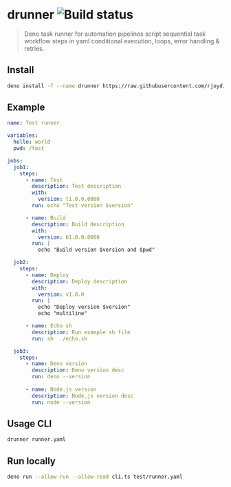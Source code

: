 # drunner ![Build status](https://github.com/rjoydip/drunner/workflows/build/badge.svg)

> Deno task runner for automation pipelines script sequential task workflow steps in yaml conditional execution, loops, error handling & retries.

## Install

```sh
deno install -f --name drunner https://raw.githubusercontent.com/rjoydip/drunner/mod.ts
```

## Example

```yml
name: Test runner

variables:
  hello: world
  pwd: /test

jobs:
  job1:
    steps:
      - name: Test
        description: Test description
        with:
          version: t1.0.0.0000
        run: echo "Test version $version"

      - name: Build
        description: Build description
        with:
          version: b1.0.0.0000
        run: |
          echo "Build version $version and $pwd"

  job2:
    steps:
      - name: Deploy
        description: Deploy description
        with:
          version: v1.0.0
        run: |
          echo "Deploy version $version"
          echo "multiline"

      - name: Echo sh
        description: Run example sh file
        run: sh  ./echo.sh

  job3:
    steps:
      - name: Deno version
        description: Deno version desc
        run: deno --version
      
      - name: Node.js version
        description: Node.js version desc
        run: node --version
```

## Usage CLI

```sh
drunner runner.yaml
```

## Run locally

```sh
deno run --allow-run --allow-read cli.ts test/runner.yaml
```
